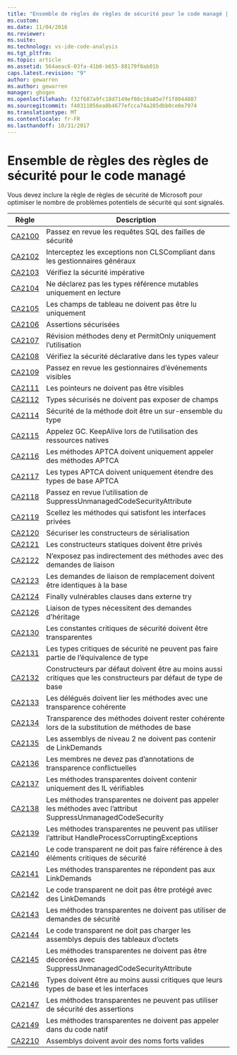 ```yaml
---
title: "Ensemble de règles de règles de sécurité pour le code managé | Documents Microsoft"
ms.custom: 
ms.date: 11/04/2016
ms.reviewer: 
ms.suite: 
ms.technology: vs-ide-code-analysis
ms.tgt_pltfrm: 
ms.topic: article
ms.assetid: 564aeac6-03fa-41b0-b655-88179f0ab01b
caps.latest.revision: "9"
author: gewarren
ms.author: gewarren
manager: ghogen
ms.openlocfilehash: f32f687a9fc18d7149ef08c10a85e7f1f8044807
ms.sourcegitcommit: f40311056ea0b4677efcca74a285dbb0ce0e7974
ms.translationtype: MT
ms.contentlocale: fr-FR
ms.lasthandoff: 10/31/2017
---
```

# <a name="security-rules-rule-set-for-managed-code"></a>Ensemble de règles des règles de sécurité pour le code managé
Vous devez inclure la règle de règles de sécurité de Microsoft pour optimiser le nombre de problèmes potentiels de sécurité qui sont signalés.  
  
|Règle|Description|  
|----------|-----------------|  
|[CA2100](../code-quality/ca2100-review-sql-queries-for-security-vulnerabilities.md)|Passez en revue les requêtes SQL des failles de sécurité|  
|[CA2102](../code-quality/ca2102-catch-non-clscompliant-exceptions-in-general-handlers.md)|Interceptez les exceptions non CLSCompliant dans les gestionnaires généraux|  
|[CA2103](../code-quality/ca2103-review-imperative-security.md)|Vérifiez la sécurité impérative|  
|[CA2104](../code-quality/ca2104-do-not-declare-read-only-mutable-reference-types.md)|Ne déclarez pas les types référence mutables uniquement en lecture|  
|[CA2105](../code-quality/ca2105-array-fields-should-not-be-read-only.md)|Les champs de tableau ne doivent pas être lu uniquement|  
|[CA2106](../code-quality/ca2106-secure-asserts.md)|Assertions sécurisées|  
|[CA2107](../code-quality/ca2107-review-deny-and-permit-only-usage.md)|Révision méthodes deny et PermitOnly uniquement l’utilisation|  
|[CA2108](../code-quality/ca2108-review-declarative-security-on-value-types.md)|Vérifiez la sécurité déclarative dans les types valeur|  
|[CA2109](../code-quality/ca2109-review-visible-event-handlers.md)|Passez en revue les gestionnaires d’événements visibles|  
|[CA2111](../code-quality/ca2111-pointers-should-not-be-visible.md)|Les pointeurs ne doivent pas être visibles|  
|[CA2112](../code-quality/ca2112-secured-types-should-not-expose-fields.md)|Types sécurisés ne doivent pas exposer de champs|  
|[CA2114](../code-quality/ca2114-method-security-should-be-a-superset-of-type.md)|Sécurité de la méthode doit être un sur-ensemble du type|  
|[CA2115](../code-quality/ca2115-call-gc-keepalive-when-using-native-resources.md)|Appelez GC. KeepAlive lors de l’utilisation des ressources natives|  
|[CA2116](../code-quality/ca2116-aptca-methods-should-only-call-aptca-methods.md)|Les méthodes APTCA doivent uniquement appeler des méthodes APTCA|  
|[CA2117](../code-quality/ca2117-aptca-types-should-only-extend-aptca-base-types.md)|Les types APTCA doivent uniquement étendre des types de base APTCA|  
|[CA2118](../code-quality/ca2118-review-suppressunmanagedcodesecurityattribute-usage.md)|Passez en revue l’utilisation de SuppressUnmanagedCodeSecurityAttribute|  
|[CA2119](../code-quality/ca2119-seal-methods-that-satisfy-private-interfaces.md)|Scellez les méthodes qui satisfont les interfaces privées|  
|[CA2120](../code-quality/ca2120-secure-serialization-constructors.md)|Sécuriser les constructeurs de sérialisation|  
|[CA2121](../code-quality/ca2121-static-constructors-should-be-private.md)|Les constructeurs statiques doivent être privés|  
|[CA2122](../code-quality/ca2122-do-not-indirectly-expose-methods-with-link-demands.md)|N’exposez pas indirectement des méthodes avec des demandes de liaison|  
|[CA2123](../code-quality/ca2123-override-link-demands-should-be-identical-to-base.md)|Les demandes de liaison de remplacement doivent être identiques à la base|  
|[CA2124](../code-quality/ca2124-wrap-vulnerable-finally-clauses-in-outer-try.md)|Finally vulnérables clauses dans externe try|  
|[CA2126](../code-quality/ca2126-type-link-demands-require-inheritance-demands.md)|Liaison de types nécessitent des demandes d’héritage|  
|[CA2130](../code-quality/ca2130-security-critical-constants-should-be-transparent.md)|Les constantes critiques de sécurité doivent être transparentes|  
|[CA2131](../code-quality/ca2131-security-critical-types-may-not-participate-in-type-equivalence.md)|Les types critiques de sécurité ne peuvent pas faire partie de l’équivalence de type|  
|[CA2132](../code-quality/ca2132-default-constructors-must-be-at-least-as-critical-as-base-type-default-constructors.md)|Constructeurs par défaut doivent être au moins aussi critiques que les constructeurs par défaut de type de base|  
|[CA2133](../code-quality/ca2133-delegates-must-bind-to-methods-with-consistent-transparency.md)|Les délégués doivent lier les méthodes avec une transparence cohérente|  
|[CA2134](../code-quality/ca2134-methods-must-keep-consistent-transparency-when-overriding-base-methods.md)|Transparence des méthodes doivent rester cohérente lors de la substitution de méthodes de base|  
|[CA2135](../code-quality/ca2135-level-2-assemblies-should-not-contain-linkdemands.md)|Les assemblys de niveau 2 ne doivent pas contenir de LinkDemands|  
|[CA2136](../code-quality/ca2136-members-should-not-have-conflicting-transparency-annotations.md)|Les membres ne devez pas d’annotations de transparence conflictuelles|  
|[CA2137](../code-quality/ca2137-transparent-methods-must-contain-only-verifiable-il.md)|Les méthodes transparentes doivent contenir uniquement des IL vérifiables|  
|[CA2138](../code-quality/ca2138-transparent-methods-must-not-call-methods-with-the-suppressunmanagedcodesecurity-attribute.md)|Les méthodes transparentes ne doivent pas appeler les méthodes avec l’attribut SuppressUnmanagedCodeSecurity|  
|[CA2139](../code-quality/ca2139-transparent-methods-may-not-use-the-handleprocesscorruptingexceptions-attribute.md)|Les méthodes transparentes ne peuvent pas utiliser l’attribut HandleProcessCorruptingExceptions|  
|[CA2140](../code-quality/ca2140-transparent-code-must-not-reference-security-critical-items.md)|Le code transparent ne doit pas faire référence à des éléments critiques de sécurité|  
|[CA2141](../code-quality/ca2141-transparent-methods-must-not-satisfy-linkdemands.md)|Les méthodes transparentes ne répondent pas aux LinkDemands|  
|[CA2142](../code-quality/ca2142-transparent-code-should-not-be-protected-with-linkdemands.md)|Le code transparent ne doit pas être protégé avec des LinkDemands|  
|[CA2143](../code-quality/ca2143-transparent-methods-should-not-use-security-demands.md)|Les méthodes transparentes ne doivent pas utiliser de demandes de sécurité|  
|[CA2144](../code-quality/ca2144-transparent-code-should-not-load-assemblies-from-byte-arrays.md)|Le code transparent ne doit pas charger les assemblys depuis des tableaux d’octets|  
|[CA2145](../code-quality/ca2145-transparent-methods-should-not-be-decorated-with-the-suppressunmanagedcodesecurityattribute.md)|Les méthodes transparentes ne doivent pas être décorées avec SuppressUnmanagedCodeSecurityAttribute|  
|[CA2146](../code-quality/ca2146-types-must-be-at-least-as-critical-as-their-base-types-and-interfaces.md)|Types doivent être au moins aussi critiques que leurs types de base et les interfaces|  
|[CA2147](../code-quality/ca2147-transparent-methods-may-not-use-security-asserts.md)|Les méthodes transparentes ne peuvent pas utiliser de sécurité des assertions|  
|[CA2149](../code-quality/ca2149-transparent-methods-must-not-call-into-native-code.md)|Les méthodes transparentes ne doivent pas appeler dans du code natif|  
|[CA2210](../code-quality/ca2210-assemblies-should-have-valid-strong-names.md)|Assemblys doivent avoir des noms forts valides|